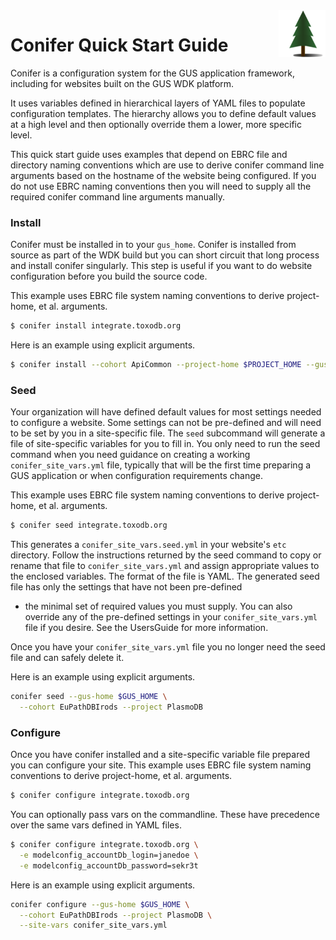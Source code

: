 <img style="float: right;" src="conifer_logo_sm.png">

# Conifer Quick Start Guide

Conifer is a configuration system for the GUS application framework,
including for websites built on the GUS WDK platform.

It uses variables defined in hierarchical layers of YAML files to
populate configuration templates. The hierarchy allows you to define
default values at a high level and then optionally override them a
lower, more specific level.

This quick start guide uses examples that depend on EBRC file and
directory naming conventions which are use to derive conifer command line
arguments based on the hostname of the website being configured. If you
do not use EBRC naming conventions then you will need to supply all the
required conifer command line arguments manually.

### Install

Conifer must be installed in to your `gus_home`. Conifer is installed
from source as part of the WDK build but you can short circuit that long
process and install conifer singularly. This step is useful if you want
to do website configuration before you build the source code.

This example uses EBRC file system naming conventions to derive
project-home, et al. arguments.

```bash
$ conifer install integrate.toxodb.org
```

Here is an example using explicit arguments.

```bash
$ conifer install --cohort ApiCommon --project-home $PROJECT_HOME --gus-home $GUS_HOME
```

### Seed

Your organization will have defined default values for most settings
needed to configure a website. Some settings can not be pre-defined and
will need to be set by you in a site-specific file. The `seed`
subcommand will generate a file of site-specific variables for you to
fill in. You only need to run the seed command when you need guidance on
creating a working `conifer_site_vars.yml` file, typically that will be
the first time preparing a GUS application or when configuration
requirements change.

This example uses EBRC file system naming conventions to derive
project-home, et al. arguments.

```bash
$ conifer seed integrate.toxodb.org
```

This generates a `conifer_site_vars.seed.yml` in your website's `etc`
directory. Follow the instructions returned by the seed command to copy
or rename that file to `conifer_site_vars.yml` and assign appropriate
values to the enclosed variables. The format of the file is YAML. The
generated seed file has only the settings that have not been pre-defined
- the minimal set of required values you must supply. You can also
override any of the pre-defined settings in your `conifer_site_vars.yml`
file if you desire. See the UsersGuide for more information.

Once you have your `conifer_site_vars.yml` file you no longer need the
seed file and can safely delete it.

Here is an example using explicit arguments.

```bash
conifer seed --gus-home $GUS_HOME \
  --cohort EuPathDBIrods --project PlasmoDB
```

### Configure

Once you have conifer installed and a site-specific variable file
prepared you can configure your site. This example uses EBRC file system
naming conventions to derive project-home, et al. arguments.

```bash
$ conifer configure integrate.toxodb.org
```

You can optionally pass vars on the commandline. These have precedence
over the same vars defined in YAML files.

```bash
$ conifer configure integrate.toxodb.org \
  -e modelconfig_accountDb_login=janedoe \
  -e modelconfig_accountDb_password=sekr3t
```

Here is an example using explicit arguments.

```bash
conifer configure --gus-home $GUS_HOME \
  --cohort EuPathDBIrods --project PlasmoDB \
  --site-vars conifer_site_vars.yml
```
